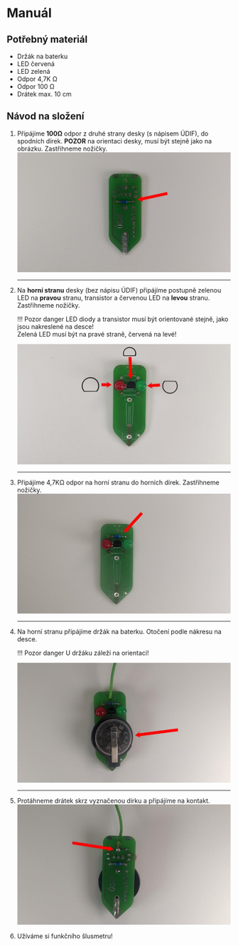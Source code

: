 # Manuál

## Potřebný materiál
- Držák na baterku
- LED červená
- LED zelená
- Odpor 4,7K Ω
- Odpor 100 Ω
- Drátek max. 10 cm

## Návod na složení
1. Připájíme **100Ω** odpor z druhé strany desky (s nápisem ÚDIF), do spodních dírek. **POZOR** na orientaci desky, musí být stejně jako na obrázku. Zastřihneme nožičky. <br>
    ![Připájení 100Ω odporu](assets/navod1.jpg)
    <hr>

2. Na **horní stranu** desky (bez nápisu ÚDIF) připájíme postupně zelenou LED na **pravou** stranu, transistor a červenou LED na **levou** stranu. Zastřihneme nožičky. <br>

    !!! Pozor danger
        LED diody a transistor musí být orientované stejně, jako jsou nakreslené na desce!<br>
        Zelená LED musí být na pravé straně, červená na levé!

    ![Přidání diod a transistorů](assets/navod2.jpg)
    <hr>

3. Připájíme 4,7KΩ odpor na horní stranu do horních dírek. Zastřihneme nožičky. <br>
    ![Připájení odporu 4,7KΩ](assets/navod3.jpg)
    <hr>

4. Na horní stranu připájíme držák na baterku. Otočení podle nákresu na desce. <br>

    !!! Pozor danger
        U držáku záleží na orientaci!

    ![Připevnění držáku na baterky](assets/navod4.jpg)
    <hr>

5. Protáhneme drátek skrz vyznačenou dírku a připájíme na kontakt.
    ![Připojení drátku](assets/navod5.jpg)

6. Užíváme si funkčního šlusmetru!
